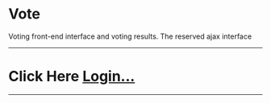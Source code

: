 # Vote
Voting front-end interface and voting results. The reserved ajax interface



<hr/>
<h1>Click Here <a href="http://shuaizi.mylzs.cn">Login...</a></h1>
<hr/>

